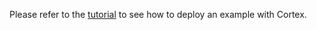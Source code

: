 Please refer to the [tutorial](https://cortex.dev/tutorial) to see how to deploy an example with Cortex.
